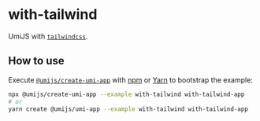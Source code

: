 # with-tailwind

UmiJS with [`tailwindcss`](https://github.com/tailwindlabs/tailwindcss).

## How to use

Execute [`@umijs/create-umi-app`](https://github.com/umijs/umi/tree/3.x/packages/create-umi-app) with [npm](https://docs.npmjs.com/cli/init) or [Yarn](https://yarnpkg.com/lang/en/docs/cli/create/) to bootstrap the example:

```bash
npx @umijs/create-umi-app --example with-tailwind with-tailwind-app
# or
yarn create @umijs/umi-app --example with-tailwind with-tailwind-app
```
